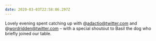 ```yaml
---
date: 2020-03-03T22:58:06.297Z
---
```


Lovely evening spent catching up with @adactio@twitter.com and @wordridden@twitter.com – with a special shoutout to Basil the dog who briefly joined our table.
